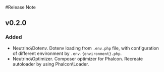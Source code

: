 #Release Note

## v0.2.0

### Added
- Neutrino\Dotenv. Dotenv loading from `.env.php` file, with configuration of different environment by `.env.{environment}.php`.
- Neutrino\Optimizer. Composer optimizer for Phalcon. Recreate autoloader by using Phalcon\Loader.
